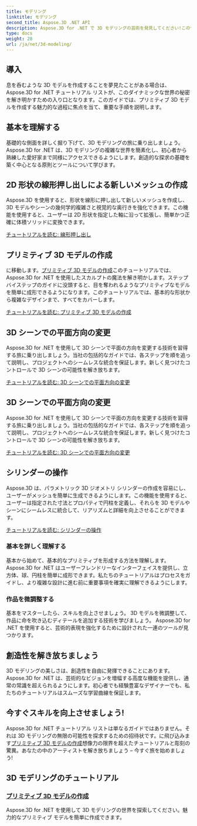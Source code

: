 ```yaml
---
title: モデリング
linktitle: モデリング
second_title: Aspose.3D .NET API
description: Aspose.3D for .NET で 3D モデリングの芸術を発見してください!この包括的なチュートリアルで、魅力的なプリミティブ モデルを簡単に作成できます。今日あなたの創造性を解き放ちましょう。
type: docs
weight: 28
url: /ja/net/3d-modeling/
---
```


## 導入

息を呑むような 3D モデルを作成することを夢見たことがある場合は、Aspose.3D for .NET チュートリアル リストが、このダイナミックな世界の秘密を解き明かすための入り口となります。このガイドでは、プリミティブ 3D モデルを作成する魅力的な過程に焦点を当て、重要な手順を説明します。

## 基本を理解する

基礎的な側面を詳しく掘り下げて、3D モデリングの旅に乗り出しましょう。 Aspose.3D for .NET は、3D モデリングの複雑な世界を簡素化し、初心者から熟練した愛好家まで同様にアクセスできるようにします。創造的な探求の基礎を築く中心となる原則とツールについて学びます。

## 2D 形状の線形押し出しによる新しいメッシュの作成

Aspose.3D を使用すると、形状を線形に押し出して新しいメッシュを作成し、3D モデルやシーンの幾何学的複雑さと視覚的な奥行きを強化できます。この機能を使用すると、ユーザーは 2D 形状を指定した軸に沿って拡張し、簡単かつ正確に体積ソリッドに変換できます。

[チュートリアルを読む: 線形押し出し](./linear-extrusion/)

## プリミティブ 3D モデルの作成

に移動します。[プリミティブ 3D モデルの作成](./primitive-3d-models/)このチュートリアルでは、Aspose.3D for .NET を使用したスカルプトの魔法を解き明かします。ステップバイステップのガイドに没頭すると、目を奪われるようなプリミティブなモデルを簡単に成形できるようになります。このチュートリアルでは、基本的な形状から複雑なデザインまで、すべてをカバーします。

[チュートリアルを読む: プリミティブ 3D モデルの作成](./primitive-3d-models/)

## 3D シーンでの平面方向の変更

Aspose.3D for .NET を使用して 3D シーンで平面の方向を変更する技術を習得する旅に乗り出しましょう。当社の包括的なガイドでは、各ステップを順を追って説明し、プロジェクトへのシームレスな統合を保証します。新しく見つけたコントロールで 3D シーンの可能性を解き放ちます。

[チュートリアルを読む: 3D シーンでの平面方向の変更](./change-plane-orientation/)

## 3D シーンでの平面方向の変更

Aspose.3D for .NET を使用して 3D シーンで平面の方向を変更する技術を習得する旅に乗り出しましょう。当社の包括的なガイドでは、各ステップを順を追って説明し、プロジェクトへのシームレスな統合を保証します。新しく見つけたコントロールで 3D シーンの可能性を解き放ちます。

[チュートリアルを読む: 3D シーンでの平面方向の変更](./change-plane-orientation/)


## シリンダーの操作

Aspose.3D は、パラメトリック 3D ジオメトリ シリンダーの作成を容易にし、ユーザーがメッシュを簡単に生成できるようにします。この機能を使用すると、ユーザーは指定された寸法とプロパティで円柱を定義し、それらを 3D モデルやシーンにシームレスに統合して、リアリズムと詳細を向上させることができます。

[チュートリアルを読む: シリンダーの操作](./working-with-cylinder/)



### 基本を詳しく理解する

基本から始めて、基本的なプリミティブを形成する方法を理解します。 Aspose.3D for .NET はユーザーフレンドリーなインターフェイスを提供し、立方体、球、円柱を簡単に成形できます。私たちのチュートリアルはプロセスをガイドし、より複雑な設計に進む前に重要事項を確実に理解できるようにします。

### 作品を微調整する

基本をマスターしたら、スキルを向上させましょう。 3D モデルを微調整して、作品に命を吹き込むディテールを追加する技術を学びましょう。 Aspose.3D for .NET を使用すると、芸術的表現を強化するために設計された一連のツールが見つかります。

## 創造性を解き放ちましょう

3D モデリングの美しさは、創造性を自由に発揮できることにあります。 Aspose.3D for .NET は、芸術的なビジョンを増幅する高度な機能を提供し、通常の常識を超えられるようにします。初心者でも経験豊富なデザイナーでも、私たちのチュートリアルはスムーズな学習曲線を保証します。

## 今すぐスキルを向上させましょう!

 Aspose.3D for .NET チュートリアル リストは単なるガイドではありません。それは 3D モデリングの無限の可能性を探求するための招待状です。に飛び込みます[プリミティブ 3D モデルの作成](./primitive-3d-models/)想像力の限界を超えたチュートリアルと彫刻の驚異。あなたの中のアーティストを解き放ちましょう – 今すぐ旅を始めましょう!
## 3D モデリングのチュートリアル
### [プリミティブ 3D モデルの作成](./primitive-3d-models/)
Aspose.3D for .NET を使用して 3D モデリングの世界を探索してください。魅力的なプリミティブ モデルを簡単に作成できます。
